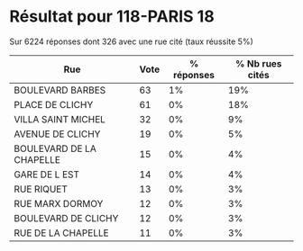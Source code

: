 # Résultat pour 118-PARIS 18

Sur 6224 réponses dont 326 avec une rue cité (taux réussite 5%)

| Rue | Vote | % réponses | % Nb rues cités|
|-----|------|------------|----------------|
| BOULEVARD BARBES | 63 | 1% | 19%|
| PLACE DE CLICHY | 61 | 0% | 18%|
| VILLA SAINT MICHEL | 32 | 0% | 9%|
| AVENUE DE CLICHY | 19 | 0% | 5%|
| BOULEVARD DE LA CHAPELLE | 15 | 0% | 4%|
| GARE DE L EST | 14 | 0% | 4%|
| RUE RIQUET | 13 | 0% | 3%|
| RUE MARX DORMOY | 12 | 0% | 3%|
| BOULEVARD DE CLICHY | 12 | 0% | 3%|
| RUE DE LA CHAPELLE | 11 | 0% | 3%|

